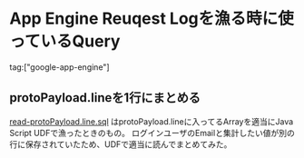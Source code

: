 # App Engine Reuqest Logを漁る時に使っているQuery

tag:["google-app-engine"]

## protoPayload.lineを1行にまとめる

[read-protoPayload.line.sql](read-protoPayload.line.sql) はprotoPayload.lineに入ってるArrayを適当にJava Script UDFで漁ったときのもの。
ログインユーザのEmailと集計したい値が別の行に保存されていたため、UDFで適当に読んでまとめてみた。